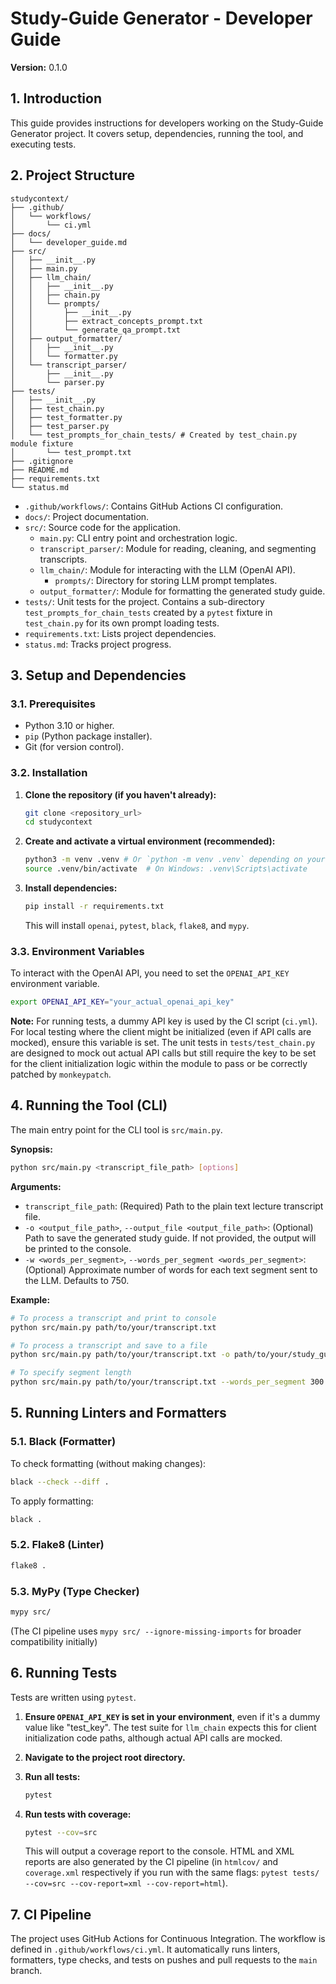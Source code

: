 # Study-Guide Generator - Developer Guide

**Version:** 0.1.0

## 1. Introduction

This guide provides instructions for developers working on the Study-Guide Generator project. It covers setup, dependencies, running the tool, and executing tests.

## 2. Project Structure

```
studycontext/
├── .github/
│   └── workflows/
│       └── ci.yml
├── docs/
│   └── developer_guide.md
├── src/
│   ├── __init__.py
│   ├── main.py
│   ├── llm_chain/
│   │   ├── __init__.py
│   │   ├── chain.py
│   │   └── prompts/
│   │       ├── __init__.py
│   │       ├── extract_concepts_prompt.txt
│   │       └── generate_qa_prompt.txt
│   ├── output_formatter/
│   │   ├── __init__.py
│   │   └── formatter.py
│   └── transcript_parser/
│       ├── __init__.py
│       └── parser.py
├── tests/
│   ├── __init__.py
│   ├── test_chain.py
│   ├── test_formatter.py
│   ├── test_parser.py
│   └── test_prompts_for_chain_tests/ # Created by test_chain.py module fixture
│       └── test_prompt.txt
├── .gitignore
├── README.md
├── requirements.txt
└── status.md
```

-   `.github/workflows/`: Contains GitHub Actions CI configuration.
-   `docs/`: Project documentation.
-   `src/`: Source code for the application.
    -   `main.py`: CLI entry point and orchestration logic.
    -   `transcript_parser/`: Module for reading, cleaning, and segmenting transcripts.
    -   `llm_chain/`: Module for interacting with the LLM (OpenAI API).
        -   `prompts/`: Directory for storing LLM prompt templates.
    -   `output_formatter/`: Module for formatting the generated study guide.
-   `tests/`: Unit tests for the project. Contains a sub-directory `test_prompts_for_chain_tests` created by a `pytest` fixture in `test_chain.py` for its own prompt loading tests.
-   `requirements.txt`: Lists project dependencies.
-   `status.md`: Tracks project progress.

## 3. Setup and Dependencies

### 3.1. Prerequisites

-   Python 3.10 or higher.
-   `pip` (Python package installer).
-   Git (for version control).

### 3.2. Installation

1.  **Clone the repository (if you haven't already):**
    ```bash
    git clone <repository_url>
    cd studycontext
    ```

2.  **Create and activate a virtual environment (recommended):**
    ```bash
    python3 -m venv .venv # Or `python -m venv .venv` depending on your python alias
    source .venv/bin/activate  # On Windows: .venv\Scripts\activate
    ```

3.  **Install dependencies:**
    ```bash
    pip install -r requirements.txt
    ```
    This will install `openai`, `pytest`, `black`, `flake8`, and `mypy`.

### 3.3. Environment Variables

To interact with the OpenAI API, you need to set the `OPENAI_API_KEY` environment variable.

```bash
export OPENAI_API_KEY="your_actual_openai_api_key"
```

**Note:** For running tests, a dummy API key is used by the CI script (`ci.yml`). For local testing where the client might be initialized (even if API calls are mocked), ensure this variable is set. The unit tests in `tests/test_chain.py` are designed to mock out actual API calls but still require the key to be set for the client initialization logic within the module to pass or be correctly patched by `monkeypatch`.

## 4. Running the Tool (CLI)

The main entry point for the CLI tool is `src/main.py`.

**Synopsis:**

```bash
python src/main.py <transcript_file_path> [options]
```

**Arguments:**

-   `transcript_file_path`: (Required) Path to the plain text lecture transcript file.
-   `-o <output_file_path>`, `--output_file <output_file_path>`: (Optional) Path to save the generated study guide. If not provided, the output will be printed to the console.
-   `-w <words_per_segment>`, `--words_per_segment <words_per_segment>`: (Optional) Approximate number of words for each text segment sent to the LLM. Defaults to 750.

**Example:**

```bash
# To process a transcript and print to console
python src/main.py path/to/your/transcript.txt

# To process a transcript and save to a file
python src/main.py path/to/your/transcript.txt -o path/to/your/study_guide.txt

# To specify segment length
python src/main.py path/to/your/transcript.txt --words_per_segment 300
```

## 5. Running Linters and Formatters

### 5.1. Black (Formatter)

To check formatting (without making changes):
```bash
black --check --diff .
```

To apply formatting:
```bash
black .
```

### 5.2. Flake8 (Linter)

```bash
flake8 .
```

### 5.3. MyPy (Type Checker)

```bash
mypy src/
```
(The CI pipeline uses `mypy src/ --ignore-missing-imports` for broader compatibility initially)

## 6. Running Tests

Tests are written using `pytest`.

1.  **Ensure `OPENAI_API_KEY` is set in your environment**, even if it's a dummy value like "test_key". The test suite for `llm_chain` expects this for client initialization code paths, although actual API calls are mocked.

2.  **Navigate to the project root directory.**

3.  **Run all tests:**
    ```bash
    pytest
    ```

4.  **Run tests with coverage:**
    ```bash
    pytest --cov=src
    ```
    This will output a coverage report to the console. HTML and XML reports are also generated by the CI pipeline (in `htmlcov/` and `coverage.xml` respectively if you run with the same flags: `pytest tests/ --cov=src --cov-report=xml --cov-report=html`).

## 7. CI Pipeline

The project uses GitHub Actions for Continuous Integration. The workflow is defined in `.github/workflows/ci.yml`. It automatically runs linters, formatters, type checks, and tests on pushes and pull requests to the `main` branch.

 